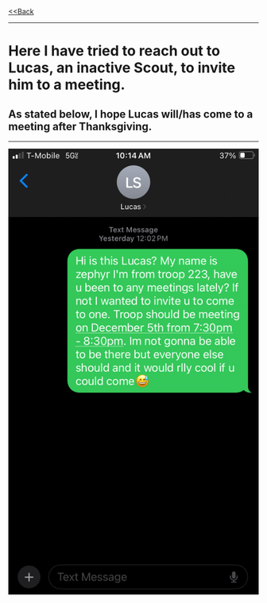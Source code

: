 

[<<Back](LINK)

  <hr>

# Here I have tried to reach out to Lucas, an inactive Scout, to invite him to a meeting.
## As stated below, I hope Lucas will/has come to a meeting after Thanksgiving.

  <hr>
  
<img src="https://github.com/ZephyrCarter/ZephyrCarter.github.io/blob/main/SCOUTHUB/FIRSTCLASS/FCIMGS/IMG_2907.png"/>





